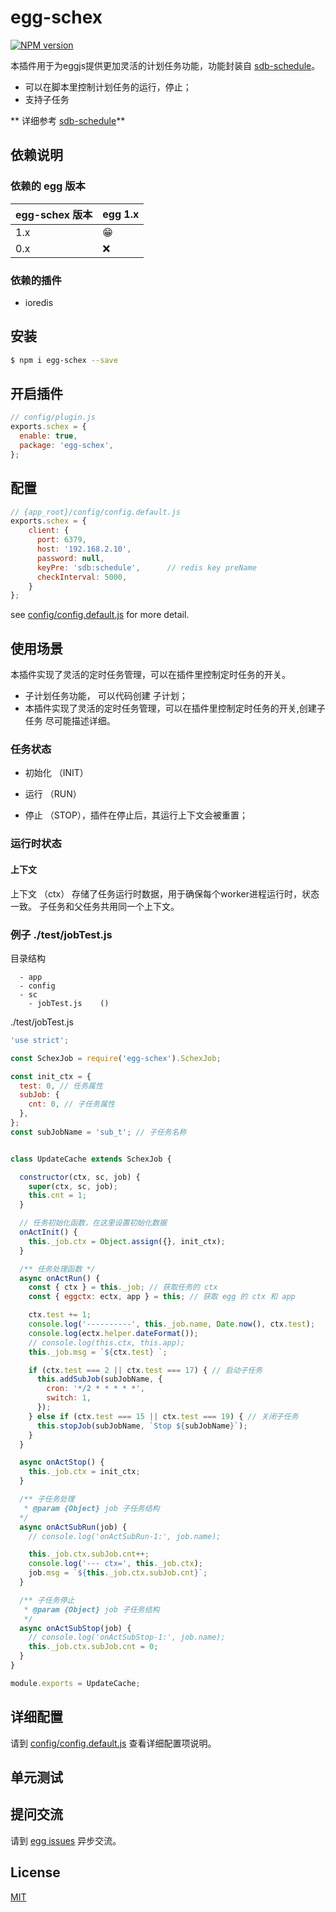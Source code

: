 # egg-schex

[![NPM version][npm-image]][npm-url]


[npm-image]: https://img.shields.io/npm/v/egg-schex.svg?style=flat-square
[npm-url]: https://npmjs.org/package/egg-schex
[sdb-schedule]: https://github.com/shudingbo/sdb-schedule#API

本插件用于为eggjs提供更加灵活的计划任务功能，功能封装自 [sdb-schedule][sdb-schedule]。
* 可以在脚本里控制计划任务的运行，停止；
* 支持子任务

** 详细参考 [sdb-schedule][sdb-schedule]**

## 依赖说明

### 依赖的 egg 版本

egg-schex 版本 | egg 1.x
--- | ---
1.x | 😁
0.x | ❌

### 依赖的插件

- ioredis

## 安装

```bash
$ npm i egg-schex --save
```

## 开启插件

```js
// config/plugin.js
exports.schex = {
  enable: true,
  package: 'egg-schex',
};
```
## 配置

```js
// {app_root}/config/config.default.js
exports.schex = {
    client: {
      port: 6379,
      host: '192.168.2.10',
      password: null,
      keyPre: 'sdb:schedule',      // redis key preName
      checkInterval: 5000,
    }
};

```

see [config/config.default.js](config/config.default.js) for more detail.
## 使用场景
本插件实现了灵活的定时任务管理，可以在插件里控制定时任务的开关。
- 子计划任务功能， 可以代码创建 子计划；
- 本插件实现了灵活的定时任务管理，可以在插件里控制定时任务的开关,创建子任务
尽可能描述详细。


### 任务状态
- 初始化 （INIT）

- 运行 （RUN）

- 停止 （STOP），插件在停止后，其运行上下文会被重置；

### 运行时状态
#### 上下文
上下文 （ctx） 存储了任务运行时数据，用于确保每个worker进程运行时，状态一致。 子任务和父任务共用同一个上下文。


### 例子 ./test/jobTest.js
目录结构
```
  - app
  - config
  - sc
    - jobTest.js    ()
```
./test/jobTest.js
``` js
'use strict';

const SchexJob = require('egg-schex').SchexJob;

const init_ctx = {
  test: 0, // 任务属性
  subJob: {
    cnt: 0, // 子任务属性
  },
};
const subJobName = 'sub_t'; // 子任务名称


class UpdateCache extends SchexJob {

  constructor(ctx, sc, job) {
    super(ctx, sc, job);
    this.cnt = 1;
  }

  // 任务初始化函数，在这里设置初始化数据
  onActInit() {
    this._job.ctx = Object.assign({}, init_ctx);
  }

  /** 任务处理函数 */
  async onActRun() {
    const { ctx } = this._job; // 获取任务的 ctx
    const { eggctx: ectx, app } = this; // 获取 egg 的 ctx 和 app

    ctx.test += 1;
    console.log('----------', this._job.name, Date.now(), ctx.test);
    console.log(ectx.helper.dateFormat());
    // console.log(this.ctx, this.app);
    this._job.msg = `${ctx.test} `;

    if (ctx.test === 2 || ctx.test === 17) { // 启动子任务
      this.addSubJob(subJobName, {
        cron: '*/2 * * * * *',
        switch: 1,
      });
    } else if (ctx.test === 15 || ctx.test === 19) { // 关闭子任务
      this.stopJob(subJobName, `Stop ${subJobName}`);
    }
  }

  async onActStop() {
    this._job.ctx = init_ctx;
  }

  /** 子任务处理
   * @param {Object} job 子任务结构
  */
  async onActSubRun(job) {
    // console.log('onActSubRun-1:', job.name);

    this._job.ctx.subJob.cnt++;
    console.log('--- ctx=', this._job.ctx);
    job.msg = `${this._job.ctx.subJob.cnt}`;
  }

  /** 子任务停止
   * @param {Object} job 子任务结构
   */
  async onActSubStop(job) {
    // console.log('onActSubStop-1:', job.name);
    this._job.ctx.subJob.cnt = 0;
  }
}

module.exports = UpdateCache;


```


## 详细配置

请到 [config/config.default.js](config/config.default.js) 查看详细配置项说明。

## 单元测试

<!-- 描述如何在单元测试中使用此插件，例如 schedule 如何触发。无则省略。-->

## 提问交流

请到 [egg issues](https://github.com/eggjs/egg/issues) 异步交流。

## License

[MIT](LICENSE)
